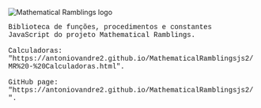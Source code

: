 <!--

Proprietário: Antonio Vandré Pedrosa Furtunato Gomes (bit.ly/antoniovandre_legadoontologico).

Projeto Mathematical Ramblings (mathematicalramblings.blogspot.com).

README.md do MathematicalRamblingsjs2.

-->

![Mathematical Ramblings logo](https://antoniovandre2.github.io/MathematicalRamblingsjs2/MathematicalRamblingsjslogo200p.png)

<span style="font-family: 'Courier';">
Biblioteca de funções, procedimentos e constantes JavaScript do projeto Mathematical Ramblings.
<br><br>
Calculadoras: "https://antoniovandre2.github.io/MathematicalRamblingsjs2/MR%20-%20Calculadoras.html".
<br><br>
GitHub page: "https://antoniovandre2.github.io/MathematicalRamblingsjs2/".
</span>